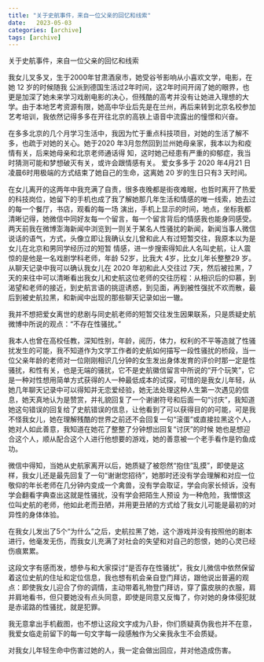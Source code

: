 ```yaml
---
title: "关于史航事件，来自一位父亲的回忆和线索"
date:   2023-05-03
categories: [archive]
tags: [archive]
---
```


关于史航事件，来自一位父亲的回忆和线索

我女儿叉多叉，生于2000年甘肃酒泉市，她受谷爷影响从小喜欢文学，电影，在她 12 岁的时候随我
公派到德国生活过2年时间，这2年时间开阔了她的眼界，也更是加深了她未来学习戏剧电影的决心，但残酷的高考并没有让她进入理想的大学。由于本地艺考资源有限，她高中华业后先是在兰州，再后来转到北京名校参加艺考培训，我依然记得多多在开往北京的高铁上语音中流露出的憧憬和兴奋。

在多多北京的几个月学习生活中，我因为忙于重点科技项目，对她的生活了解不多，也疏于对她的关心。她于2020 年3月忽然回到兰州她母亲家，我本以为和疫情有关，后来她母亲和北京老师通话得
知，这时她己经患有严重的抑郁症，我当时猜测可能和梦想破灭有关，或许会跟情感有关。
爱女多多于 2020 年4月21 日凌晨6时用极端的方式结束了她自己的生命，这离她 20 岁的生日只有3
天时间。

在女儿离开的这两年中我充满了自责，很多夜晚都是街夜难眠，也哲时离开了热爱的科技岗位，她留下的手机也成了我了解她那几年生活和情感的唯一线索，她去过的每一个餐厅，书店，观看的每一场
演出，手机上显示的时间，地点，坐标我都清晰记得，她微信中同好友每一个留言，每一个留言背后的情感我也能身同感受。
两天前我在微博澎海新闻中浏览到一则关于某名人性骚扰的新闻，新闻当事人微信说话的语气，方式，头像立即让我确认女儿曾和此人有过短暂交往，我原本以为是女儿在北京和男同学经历过的短暂
情感，进一步搜索得知此人名叫史航，让人震惊的是他是一名戏剧学科老师，年龄 52岁，比我大 4岁，比女儿年长整整29 岁。从聊天记录中我可以确认我女儿在 2020 年初和此人交往过 7天，然后被拉黑，7天的来往中可以清晰看出我女儿和史航这位老师的交往历程：从相识后的仰慕，到渴望和老师的接近，到史航言语的挑逗诱惑，到见面，再到被性强扰不欢而散，最后到被史航拉黑，和新闻中出现的那些聊天记录如出一辙。

我并不想把爱女离世的悲剧与同史航老师的短暂交往发生因果联系，只是质疑史航微博中所说的观点：“不存在性骚扰。”

我本人也曾在高校任教，深知性别，年龄，阅历，体力，权利的不平等造就了性骚扰发生的可能，我不知道作为文学工作者的史航如何描写一段性骚扰的桥段，当一位父亲年龄的老师对一位刚刚相识几分钟的女生发出身体发育的评价时那一定是性骚扰，和性有关，也是无端的骚扰，它不是史航徽信留言中所说的“开个玩笑”，它是一种对性想用简单方式获得的人一种最低成本的试探，可惜的是我女儿年轻，从她几年聊天记录中可以得知并无恋爱经验，她无法处理这种人生第一次遇见的信息，她天真地认为是赞赏，并礼貌回复了一个谢谢符号和后面一句“讨庆”，我知道她这句错误的回复给了史航错误的信息，让他看到了可以获得目的的可能，可是我不怪我女儿，她在理解残酷的世界之前还不会回复一句“滚蛋”或直接拉黑这个人，她对人如此善意，我知道在她花了整整了分钟想出回复“讨厌”的时候
她也是想迎合这个人，顺从配合这个人进行他想要的游戏，她的善意被一个老手看作是钓鱼成功。

微信中得知，当她从史航家离开以后，她质疑了被怨然“抱住”乱摸”，即使是这样，我女儿还是最先回复了一句“谢谢您招待”，她那时还没有学会理解和对应一位敬仰的年长老师在几分钟内变成一个禽兽，没有学会取证，学会向家长倾诉，没有学会翻看字典查出这就是性骚扰，没有学会把陌生人预设
为一种危险，我憎恨这位叫史航的老师，他如此老而丑陋，并用更丑陋的方式给了我女儿可能是最初的对异性的身体体验。

在我女儿发出了5个“为什么”之后，史航拉黑了她，这个游戏并没有按照他的剧本进行，他毫发无伤，而我女儿充满了对社会的失望和对自己的怨恨，她的心灵已经伤痕累累。

这段文字有感而发，想參与和大家探讨“是否存在性骚扰”，我女儿微信中依然保留着这位史航的住址和定位信息，我也想有机会亲自登门拜访，跟他说出普遍的观点：即使我女儿迎合了你的调情，主动带着礼物登门拜访，穿了露皮肤的衣服，肩并肩地看书，但只要她没有点头同意，即使是同意又反悔了，你对她的身体侵犯就是赤诺路的性骚扰，就是犯罪。

我无意拿出手机截图，也不想让这段文字成为八卦，你们质疑真伪我也并不在意，我爱女临走前留下的每一句文字每一段感触作为父亲我永生不会质疑。

对我女儿年轻生命中伤害过她的人，我一定会做出回应，并对他造成伤害。